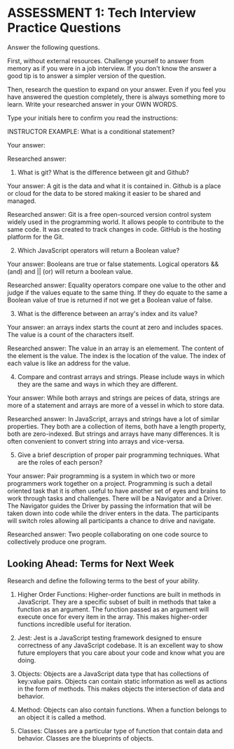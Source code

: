 # ASSESSMENT 1: Tech Interview Practice Questions

Answer the following questions.

First, without external resources. Challenge yourself to answer from memory as if you were in a job interview. If you don't know the answer a good tip is to answer a simpler version of the question.

Then, research the question to expand on your answer. Even if you feel you have answered the question completely, there is always something more to learn. Write your researched answer in your OWN WORDS.

Type your initials here to confirm you read the instructions:

INSTRUCTOR EXAMPLE: What is a conditional statement?

Your answer:

Researched answer:

1. What is git? What is the difference between git and Github?

Your answer: A git is the data and what it is contained in. Github is a place or cloud for the data to be stored making it easier to be shared and managed.

Researched answer: Git is a free open-sourced version control system widely used in the programming world. It allows people to contribute to the same code. It was created to track changes in code. GitHub is the hosting platform for the Git. 

2. Which JavaScript operators will return a Boolean value?

Your answer: Booleans are true or false statements. Logical operators && (and) and || (or) will return a boolean value. 

Researched answer: Equality operators compare one value to the other and judge if the values equate to the same thing. If they do equate to the same a Boolean value of true is returned if not we get a Boolean value of false.

3. What is the difference between an array's index and its value?

Your answer: an arrays index starts the count at zero and includes spaces. The value is a count of the characters itself.

Researched answer: The value in an array is an elemement. The content of the element is the value. The index is the location of the value. The index of each value is like an address for the value.

4. Compare and contrast arrays and strings. Please include ways in which they are the same and ways in which they are different.

Your answer: While both arrays and strings are peices of data, strings are more of a statement and arrays are more of a vessel in which to store data.

Researched answer: In JavaScript, arrays and strings have a lot of similar properties. They both are a collection of items, both have a length property, both are zero-indexed. But strings and arrays have many differences. It is often convenient to convert string into arrays and vice-versa.

5. Give a brief description of proper pair programming techniques. What are the roles of each person?

Your answer: Pair programming is a system in which two or more programmers work together on a project. Programming is such a detail oriented task that it is often useful to have another set of eyes and brains to work through tasks and challenges. There will be a Navigator and a Driver. The Navigator guides the Driver by passing the information that will be taken down into code while the driver enters in the data. The participants will switch roles allowing all participants a chance to drive and navigate.

Researched answer: Two people collaborating on one code source to collectively produce one program.

## Looking Ahead: Terms for Next Week

Research and define the following terms to the best of your ability.

1. Higher Order Functions: Higher-order functions are built in methods in JavaScript. They are a specific subset of built in methods that take a function as an argument.  The function passed as an argument will execute once for every item in the array. This makes higher-order functions incredible useful for iteration.

2. Jest: Jest is a JavaScript testing framework designed to ensure correctness of any JavaScript codebase. It is an excellent way to show future employers that you care about your code and know what you are doing.

3. Objects: Objects are a JavaScript data type that has collections of key:value pairs. Objects can contain static information as well as actions in the form of methods. This makes objects the intersection of data and behavior.

4. Method: Objects can also contain functions. When a function belongs to an object it is called a method.

5. Classes: Classes are a particular type of function that contain data and behavior. Classes are the blueprints of objects. 
